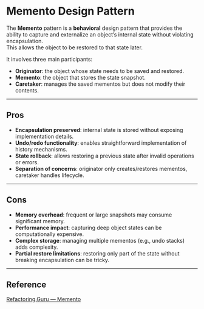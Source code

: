 # Memento Design Pattern

The **Memento** pattern is a **behavioral** design pattern that provides the ability to capture and externalize an object’s internal state without violating encapsulation.  
This allows the object to be restored to that state later.

It involves three main participants:

- **Originator**: the object whose state needs to be saved and restored.
- **Memento**: the object that stores the state snapshot.
- **Caretaker**: manages the saved mementos but does not modify their contents.

---

## Pros

- **Encapsulation preserved**: internal state is stored without exposing implementation details.
- **Undo/redo functionality**: enables straightforward implementation of history mechanisms.
- **State rollback**: allows restoring a previous state after invalid operations or errors.
- **Separation of concerns**: originator only creates/restores mementos, caretaker handles lifecycle.

---

## Cons

- **Memory overhead**: frequent or large snapshots may consume significant memory.
- **Performance impact**: capturing deep object states can be computationally expensive.
- **Complex storage**: managing multiple mementos (e.g., undo stacks) adds complexity.
- **Partial restore limitations**: restoring only part of the state without breaking encapsulation can be tricky.

---

## Reference

[Refactoring.Guru — Memento](https://refactoring.guru/design-patterns/memento)
